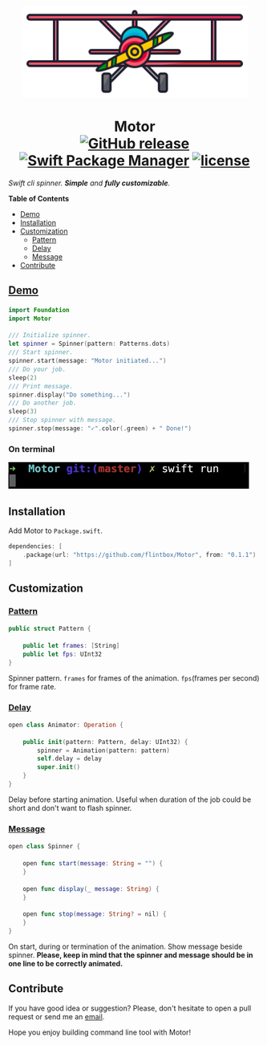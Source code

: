 <div align="center"><img src="/Assets/logo.svg" width="450" /></div>
<h1 align="center">
  <b>Motor</b>
  <br>
  <a href="https://github.com/flintbox/Motor/releases"><img src="https://img.shields.io/github/release/flintbox/Motor.svg" alt="GitHub release" /></a>
  <a href="https://swift.org/package-manager"><img src="https://img.shields.io/badge/Swift%20PM-compatible-orange.svg" alt="Swift Package Manager" /></a>
  <a href="https://github.com/flintbox/Motor/blob/master/LICENSE"><img src="https://img.shields.io/github/license/mashape/apistatus.svg" alt="license" /></a>
</h1>

*Swift cli spinner. **Simple** and **fully customizable**.*

**Table of Contents**
- [Demo](#demo)
- [Installation](#installation)
- [Customization](#customization)
  - [Pattern](#pattern)
  - [Delay](#delay)
  - [Message](#message)
- [Contribute](#contribute)

## [Demo](https://github.com/flintbox/Motor/blob/master/Sources/motor-example/main.swift)

```swift
import Foundation
import Motor

/// Initialize spinner.
let spinner = Spinner(pattern: Patterns.dots)
/// Start spinner.
spinner.start(message: "Motor initiated...")
/// Do your job.
sleep(2)
/// Print message.
spinner.display("Do something...")
/// Do another job.
sleep(3)
/// Stop spinner with message.
spinner.stop(message: "✓".color(.green) + " Done!")
```

### On terminal

![Demo](Assets/demo.gif)

## Installation

Add Motor to `Package.swift`.

```swift
dependencies: [
    .package(url: "https://github.com/flintbox/Motor", from: "0.1.1")
]
```

## Customization

### [Pattern](https://github.com/flintbox/Motor/blob/master/Sources/Motor/Pattern.swift)

```swift
public struct Pattern {

    public let frames: [String]
    public let fps: UInt32
}
```

Spinner pattern. `frames` for frames of the animation. `fps`(frames per second) for frame rate.

### [Delay](https://github.com/flintbox/Motor/blob/master/Sources/Motor/Animator.swift)

```swift
open class Animator: Operation {

    public init(pattern: Pattern, delay: UInt32) {
        spinner = Animation(pattern: pattern)
        self.delay = delay
        super.init()
    }
}
```

Delay before starting animation. Useful when duration of the job could be short and don't want to flash spinner.

### [Message](https://github.com/flintbox/Motor/blob/master/Sources/Motor/Spinner.swift)

```swift
open class Spinner {

    open func start(message: String = "") {
    }

    open func display(_ message: String) {
    }

    open func stop(message: String? = nil) {
    }
}
```

On start, during or termination of the animation. Show message beside spinner. **Please, keep in mind that the spinner and message should be in one line to be correctly animated.**

## Contribute

If you have good idea or suggestion? Please, don't hesitate to open a pull request or send me an [email](mailto:contact@jasonnam.com).

Hope you enjoy building command line tool with Motor!

